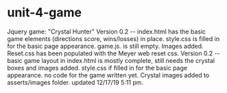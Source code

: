 # unit-4-game
Jquery game: "Crystal Hunter"
Version 0.2 -- index.html has the basic game elements (directions score, wins/losses) in place. style.css is filled in for the basic page appearance.  game.js. is still empty. Images added. Reset.css has been populated with the Meyer web reset css.
Version 0.2 -- basic game layout in index.html is mostly complete, still needs the crystal boxes and images added.
style.css if filled in for the basic page appearance. no code for the game written yet. Crystal images added to asserts/images folder. 
updated 12/17/19 5:11 pm.
